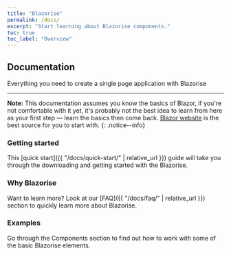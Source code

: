 ```yaml
---
title: "Blazorise"
permalink: /docs/
excerpt: "Start learning about Blazorise components."
toc: true
toc_label: "Overview"
---
```


## Documentation

Everything you need to create a single page application with Blazorise

---

**Note:** This documentation assumes you know the basics of Blazor, if you're not comfortable with it yet, it's probably not the best idea to learn from here as your first step — learn the basics then come back. [Blazor website](https://blazor.net/) is the best source for you to start with.
{: .notice--info}

### Getting started

This [quick start]({{ "/docs/quick-start/" | relative_url }}) guide will take you through the downloading and getting started with the Blazorise.

### Why Blazorise

Want to learn more? Look at our [FAQ]({{ "/docs/faq/" | relative_url }}) section to quickly learn more about Blazorise.

### Examples

Go through the Components section to find out how to work with some of the basic Blazorise elements.